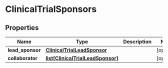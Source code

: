 # ClinicalTrialSponsors

## Properties
Name | Type | Description | Notes
------------ | ------------- | ------------- | -------------
**lead_sponsor** | [**ClinicalTrialLeadSponsor**](ClinicalTrialLeadSponsor.md) |  | [optional] 
**collaborator** | [**list[ClinicalTrialLeadSponsor]**](ClinicalTrialLeadSponsor.md) |  | [optional] 



